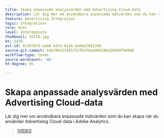 ```yaml
---
title: Skapa anpassade analysvärden med Advertising Cloud-data
description: Lär dig mer om användbara anpassade mätvärden som du kan skapa när du använder Advertising Cloud-data i Adobe Analytics.
feature: Advertising Integration
topic: Integrations
role: User
level: Intermediate
thumbnail: 35119.jpg
kt: 5476
exl-id: 9c50787d-ee08-437a-81ab-4e0da7861269
source-git-commit: eabf80121425753fb3f6ab00d188a29669f94908
workflow-type: tm+mt
source-wordcount: '46'
ht-degree: 0%

---
```



# Skapa anpassade analysvärden med Advertising Cloud-data

Lär dig mer om användbara anpassade mätvärden som du kan skapa när du använder Advertising Cloud-data i Adobe Analytics.

>[!VIDEO](https://video.tv.adobe.com/v/35119/?quality=12&learn=on)
